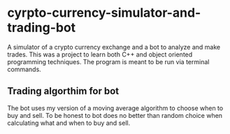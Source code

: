 # cyrpto-currency-simulator-and-trading-bot
A simulator of a crypto currency exchange and a bot to analyze and make trades. This was a project to learn both C++ and object oriented programming
techniques.
The program is meant to be run via terminal commands. 
## Trading algorthim for bot
The bot uses my version of a moving average algorithm to choose when to buy and sell.
To be honest to bot does no better than random choice when calculating what and when to buy and sell.

